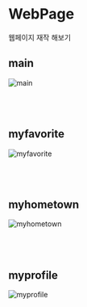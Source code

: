 # WebPage
웹페이지 재작 해보기

## main
![main](https://github.com/HaruNine/WebPage/assets/149753122/87501da4-66a0-4912-9d03-013613b8df4a)
<br/><br/><br/><br/>

## myfavorite
![myfavorite](https://github.com/HaruNine/WebPage/assets/149753122/6b2d0ed3-2c9a-4107-962c-03089614f3e1)
<br/><br/><br/><br/>

## myhometown
![myhometown](https://github.com/HaruNine/WebPage/assets/149753122/9c58132b-0813-4516-a595-26e3e82fe0eb)
<br/><br/><br/><br/>

## myprofile
![myprofile](https://github.com/HaruNine/WebPage/assets/149753122/ea7c3ec8-f5c2-4596-88c9-2f9de24f75b8)
